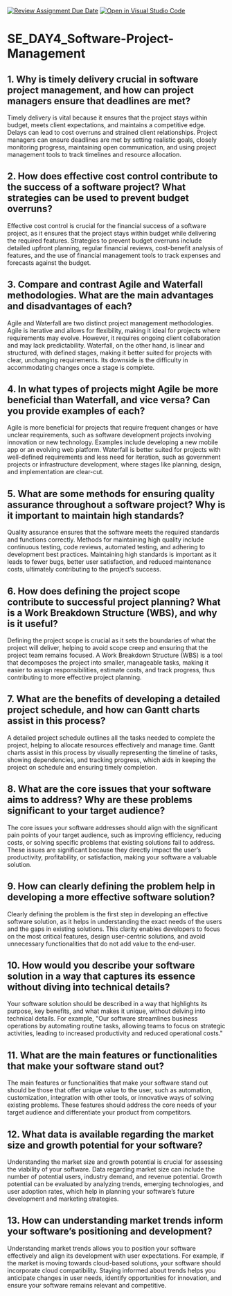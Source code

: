 [![Review Assignment Due Date](https://classroom.github.com/assets/deadline-readme-button-22041afd0340ce965d47ae6ef1cefeee28c7c493a6346c4f15d667ab976d596c.svg)](https://classroom.github.com/a/9pw6JKcu)
[![Open in Visual Studio Code](https://classroom.github.com/assets/open-in-vscode-2e0aaae1b6195c2367325f4f02e2d04e9abb55f0b24a779b69b11b9e10269abc.svg)](https://classroom.github.com/online_ide?assignment_repo_id=15672213&assignment_repo_type=AssignmentRepo)
# SE_DAY4_Software-Project-Management
## 1. Why is timely delivery crucial in software project management, and how can project managers ensure that deadlines are met?
Timely delivery is vital because it ensures that the project stays within budget, meets client expectations, and maintains a competitive edge. Delays can lead to cost overruns and strained client relationships. Project managers can ensure deadlines are met by setting realistic goals, closely monitoring progress, maintaining open communication, and using project management tools to track timelines and resource allocation.
## 2. How does effective cost control contribute to the success of a software project? What strategies can be used to prevent budget overruns?
Effective cost control is crucial for the financial success of a software project, as it ensures that the project stays within budget while delivering the required features. Strategies to prevent budget overruns include detailed upfront planning, regular financial reviews, cost-benefit analysis of features, and the use of financial management tools to track expenses and forecasts against the budget.
## 3. Compare and contrast Agile and Waterfall methodologies. What are the main advantages and disadvantages of each?
Agile and Waterfall are two distinct project management methodologies. Agile is iterative and allows for flexibility, making it ideal for projects where requirements may evolve. However, it requires ongoing client collaboration and may lack predictability. Waterfall, on the other hand, is linear and structured, with defined stages, making it better suited for projects with clear, unchanging requirements. Its downside is the difficulty in accommodating changes once a stage is complete.
## 4. In what types of projects might Agile be more beneficial than Waterfall, and vice versa? Can you provide examples of each?
Agile is more beneficial for projects that require frequent changes or have unclear requirements, such as software development projects involving innovation or new technology. Examples include developing a new mobile app or an evolving web platform. Waterfall is better suited for projects with well-defined requirements and less need for iteration, such as government projects or infrastructure development, where stages like planning, design, and implementation are clear-cut.
## 5. What are some methods for ensuring quality assurance throughout a software project? Why is it important to maintain high standards?
Quality assurance ensures that the software meets the required standards and functions correctly. Methods for maintaining high quality include continuous testing, code reviews, automated testing, and adhering to development best practices. Maintaining high standards is important as it leads to fewer bugs, better user satisfaction, and reduced maintenance costs, ultimately contributing to the project’s success.
## 6. How does defining the project scope contribute to successful project planning? What is a Work Breakdown Structure (WBS), and why is it useful?
Defining the project scope is crucial as it sets the boundaries of what the project will deliver, helping to avoid scope creep and ensuring that the project team remains focused. A Work Breakdown Structure (WBS) is a tool that decomposes the project into smaller, manageable tasks, making it easier to assign responsibilities, estimate costs, and track progress, thus contributing to more effective project planning.
## 7. What are the benefits of developing a detailed project schedule, and how can Gantt charts assist in this process?
A detailed project schedule outlines all the tasks needed to complete the project, helping to allocate resources effectively and manage time. Gantt charts assist in this process by visually representing the timeline of tasks, showing dependencies, and tracking progress, which aids in keeping the project on schedule and ensuring timely completion.
## 8. What are the core issues that your software aims to address? Why are these problems significant to your target audience?
The core issues your software addresses should align with the significant pain points of your target audience, such as improving efficiency, reducing costs, or solving specific problems that existing solutions fail to address. These issues are significant because they directly impact the user’s productivity, profitability, or satisfaction, making your software a valuable solution.
## 9. How can clearly defining the problem help in developing a more effective software solution?
Clearly defining the problem is the first step in developing an effective software solution, as it helps in understanding the exact needs of the users and the gaps in existing solutions. This clarity enables developers to focus on the most critical features, design user-centric solutions, and avoid unnecessary functionalities that do not add value to the end-user.
## 10. How would you describe your software solution in a way that captures its essence without diving into technical details?
Your software solution should be described in a way that highlights its purpose, key benefits, and what makes it unique, without delving into technical details. For example, "Our software streamlines business operations by automating routine tasks, allowing teams to focus on strategic activities, leading to increased productivity and reduced operational costs."
## 11. What are the main features or functionalities that make your software stand out?
The main features or functionalities that make your software stand out should be those that offer unique value to the user, such as automation, customization, integration with other tools, or innovative ways of solving existing problems. These features should address the core needs of your target audience and differentiate your product from competitors.
## 12. What data is available regarding the market size and growth potential for your software?
Understanding the market size and growth potential is crucial for assessing the viability of your software. Data regarding market size can include the number of potential users, industry demand, and revenue potential. Growth potential can be evaluated by analyzing trends, emerging technologies, and user adoption rates, which help in planning your software’s future development and marketing strategies.
## 13. How can understanding market trends inform your software’s positioning and development?
Understanding market trends allows you to position your software effectively and align its development with user expectations. For example, if the market is moving towards cloud-based solutions, your software should incorporate cloud compatibility. Staying informed about trends helps you anticipate changes in user needs, identify opportunities for innovation, and ensure your software remains relevant and competitive.
